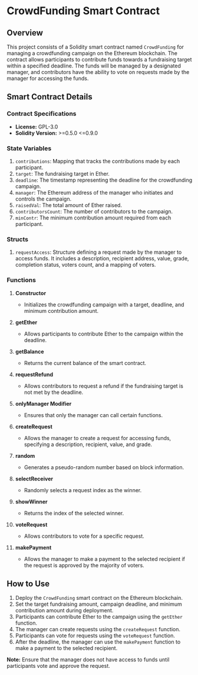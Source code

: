 # CrowdFunding Smart Contract

## Overview

This project consists of a Solidity smart contract named `CrowdFunding` for managing a crowdfunding campaign on the Ethereum blockchain. The contract allows participants to contribute funds towards a fundraising target within a specified deadline. The funds will be managed by a designated manager, and contributors have the ability to vote on requests made by the manager for accessing the funds.

## Smart Contract Details

### Contract Specifications

- **License:** GPL-3.0
- **Solidity Version:** >=0.5.0 <=0.9.0

### State Variables

1. `contributions`: Mapping that tracks the contributions made by each participant.
2. `target`: The fundraising target in Ether.
3. `deadline`: The timestamp representing the deadline for the crowdfunding campaign.
4. `manager`: The Ethereum address of the manager who initiates and controls the campaign.
5. `raisedVal`: The total amount of Ether raised.
6. `contributorsCount`: The number of contributors to the campaign.
7. `minContr`: The minimum contribution amount required from each participant.

### Structs

1. `requestAccess`: Structure defining a request made by the manager to access funds. It includes a description, recipient address, value, grade, completion status, voters count, and a mapping of voters.

### Functions

1. **Constructor**
   - Initializes the crowdfunding campaign with a target, deadline, and minimum contribution amount.

2. **getEther**
   - Allows participants to contribute Ether to the campaign within the deadline.

3. **getBalance**
   - Returns the current balance of the smart contract.

4. **requestRefund**
   - Allows contributors to request a refund if the fundraising target is not met by the deadline.

5. **onlyManager Modifier**
   - Ensures that only the manager can call certain functions.

6. **createRequest**
   - Allows the manager to create a request for accessing funds, specifying a description, recipient, value, and grade.

7. **random**
   - Generates a pseudo-random number based on block information.

8. **selectReceiver**
   - Randomly selects a request index as the winner.

9. **showWinner**
   - Returns the index of the selected winner.

10. **voteRequest**
    - Allows contributors to vote for a specific request.

11. **makePayment**
    - Allows the manager to make a payment to the selected recipient if the request is approved by the majority of voters.

## How to Use

1. Deploy the `CrowdFunding` smart contract on the Ethereum blockchain.
2. Set the target fundraising amount, campaign deadline, and minimum contribution amount during deployment.
3. Participants can contribute Ether to the campaign using the `getEther` function.
4. The manager can create requests using the `createRequest` function.
5. Participants can vote for requests using the `voteRequest` function.
6. After the deadline, the manager can use the `makePayment` function to make a payment to the selected recipient.

**Note:** Ensure that the manager does not have access to funds until participants vote and approve the request.
